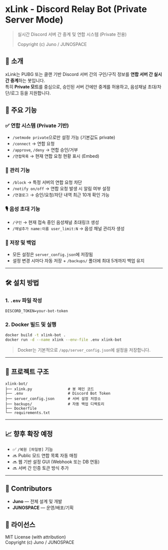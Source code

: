 # xLink - Discord Relay Bot (Private Server Mode)

> 실시간 Discord 서버 간 중계 및 연합 시스템 (Private 전용)
>
> Copyright (c) Juno / JUNOSPACE

## 🧩 소개
xLink는 PUBG 또는 클랜 기반 Discord 서버 간의 구인/구직 정보를 **연합 서버 간 실시간 중계**하는 봇입니다.  
특히 **Private 모드**를 중심으로, 승인된 서버 간에만 중계를 허용하고, 음성채널 초대/차단/로그 등을 지원합니다.

## 🚀 주요 기능

### ✅ 연합 시스템 (Private 기반)
- `/setmode private`으로만 설정 가능 (기본값도 private)
- `/connect` → 연합 요청
- `/approve`, `/deny` → 연합 승인/거부
- `/연합목록` → 현재 연합 요청 현황 표시 (Embed)

### 🔐 관리 기능
- `/block` → 특정 서버의 연합 요청 차단
- `/notify on/off` → 연합 요청 발생 시 알림 여부 설정
- `/연결로그` → 승인/요청/차단 내역 최근 10개 확인 가능

### 🎙 음성 초대 기능
- `/구인` → 현재 접속 중인 음성채널 초대링크 생성
- `/채널추가 name:이름 user_limit:N` → 음성 채널 관리자 생성

### 💾 저장 및 백업
- 모든 설정은 `server_config.json`에 저장됨
- 설정 변경 시마다 자동 저장 + `/backups/` 폴더에 최대 5개까지 백업 유지

---

## 🛠 설치 방법

### 1. `.env` 파일 작성
```
DISCORD_TOKEN=your-bot-token
```

### 2. Docker 빌드 및 실행
```bash
docker build -t xlink-bot .
docker run -d --name xlink --env-file .env xlink-bot
```

> Docker는 기본적으로 `/app/server_config.json`에 설정을 저장합니다.

---

## 📂 프로젝트 구조
```
xlink-bot/
├── xlink.py                # 봇 메인 코드
├── .env                    # Discord Bot Token
├── server_config.json      # 서버 설정 저장소
├── backups/                # 자동 백업 디렉토리
├── Dockerfile
└── requirements.txt
```

---

## 📈 향후 확장 예정
- ✅ `/복원 [파일명]` 기능
- 🔜 Public 모드 연합 목록 자동 매칭
- 🔜 웹 기반 설정 GUI (Webhook 또는 DB 연동)
- 🔜 서버 간 인증 토큰 방식 추가

---

## 👤 Contributors
- **Juno** — 전체 설계 및 개발
- **JUNOSPACE** — 운영/배포/기획

## 📄 라이선스
MIT License (with attribution)  
Copyright (c) Juno / JUNOSPACE
